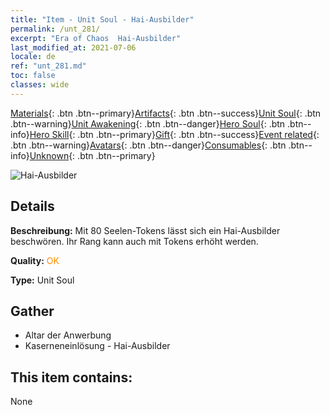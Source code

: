 ```yaml
---
title: "Item - Unit Soul - Hai-Ausbilder"
permalink: /unt_281/
excerpt: "Era of Chaos  Hai-Ausbilder"
last_modified_at: 2021-07-06
locale: de
ref: "unt_281.md"
toc: false
classes: wide
---
```

 [Materials](/ItemsDE/){: .btn .btn--primary}[Artifacts](/ItemsDE/Artifacts/){: .btn .btn--success}[Unit Soul](/ItemsDE/UnitSoul/){: .btn .btn--warning}[Unit Awakening](/ItemsDE/UnitAwakening/){: .btn .btn--danger}[Hero Soul](/ItemsDE/HeroSoul/){: .btn .btn--info}[Hero Skill](/ItemsDE/HeroSkill/){: .btn .btn--primary}[Gift](/ItemsDE/Gift/){: .btn .btn--success}[Event related](/ItemsDE/Events/){: .btn .btn--warning}[Avatars](/ItemsDE/Avatars/){: .btn .btn--danger}[Consumables](/ItemsDE/Consumables/){: .btn .btn--info}[Unknown](/ItemsDE/Unknown/){: .btn .btn--primary}

 ![Hai-Ausbilder](/images/u/ti_xunshashi.jpg)

## Details
 **Beschreibung:** Mit 80 Seelen-Tokens lässt sich ein Hai-Ausbilder beschwören. Ihr Rang kann auch mit Tokens erhöht werden.

 **Quality:** <span style="color: #FF8C00">OK</span>

 **Type:** Unit Soul

## Gather

*    Altar der Anwerbung 
*    Kaserneneinlösung - Hai-Ausbilder 

## This item contains:

  None

